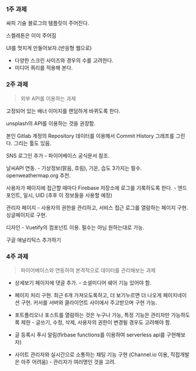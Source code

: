### 1주 과제

싸피 기술 블로그의 템플릿이 주어진다.

스켈레톤은 이미 주어짐

UI를 멋지게 만들어보자.(반응형 웹으로)

- 다양한 스크린 사이즈와 경우의 수를 고려한다.
- 미디어 쿼리를 적용해 본다.



### 2주 과제

>  외부 API를 이용하는 과제

고정되어 있는 배너 이미지를 랜덤하게 바뀌도록 한다.

unsplash의 API를 이용하는 것을 권장함.

본인 Gitlab 계정의 Repository 데이터를 이용해서 Commit History 그래프를 그린다. 그리는 툴도 있음.

SNS 로그인 추가 - 파이어베이스 공식문서 참조.

날씨API 연동. - 기상정보(맑음, 흐림), 기온, 습도 3가지는 필수. openweathermap.org 추천.

사용자가 페이지에 접근할 때마다 Firebase 저장소에 로그를 기록하도록 한다. - 엔드포인트, 일시, UID (추후 이 정보들을 사용할 예정)

관리자 페이지 - 사용자의 권한을 관리하고, 서비스 접근 로그를 열람하는 페이지 구현. 싱글페이지로 구현.

디자인 - Vuetify의 컴포넌트 이용. 필수는 아님 원하는대로 가능.

구글 애널리틱스 추가하기



### 4주 과제

> 파이어베이스와 연동하여 본격적으로 데이터를 관리해보는 과제

- 상세보기 페이지에 댓글 추가. - 소셜미디어 쉐어 기능 있어야 함.

- 페이지 처리 구현. 최근 6개 가져오도록하고, 더 보기누르면 더 나오게 페이지네이션 구현. 커서를 서버와 클라이언트 사이에서 주고받으며 구현 가능.
- 포트폴리오나 포스트를 열람하는 것은 누구나 가능, 특정 기능은 관리자만 가능하도록 제한 - 글쓰기, 수정, 삭제, 사용자의 권한이 변경될 경우도 고려해야 함.
- 글 등록시 푸시 알림(firbase functions를 이용하여 serverless api를 구현해보자)
- 사이트 관리자와 실시간으로 소통하는 채팅 기능 구현 (Channel.io 이용, 직접개발은 아주 어려움) - 관리자가 여러명인 것을 고려.